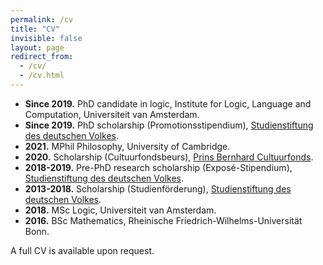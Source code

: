 ```yaml
---
permalink: /cv
title: "CV"
invisible: false
layout: page
redirect_from: 
  - /cv/
  - /cv.html
---
```


- **Since 2019.** PhD candidate in logic, Institute for Logic, Language and Computation, Universiteit van Amsterdam.
- **Since 2019.** PhD scholarship (Promotionsstipendium), [Studienstiftung des deutschen Volkes](https://www.studienstiftung.de).
- **2021.** MPhil Philosophy, University of Cambridge.
- **2020.** Scholarship (Cultuurfondsbeurs), [Prins Bernhard Cultuurfonds](https://www.cultuurfonds.nl).
- **2018-2019.** Pre-PhD research scholarship (Exposé-Stipendium), [Studienstiftung des deutschen Volkes](https://www.studienstiftung.de).
- **2013-2018.** Scholarship (Studienförderung), [Studienstiftung des deutschen Volkes](https://www.studienstiftung.de).
- **2018.** MSc Logic, Universiteit van Amsterdam.
- **2016.** BSc Mathematics, Rheinische Friedrich-Wilhelms-Universität Bonn.

A full CV is available upon request.
